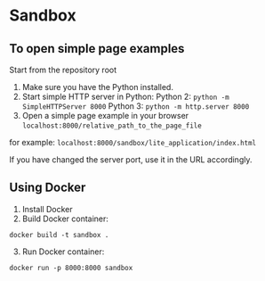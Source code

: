 # Sandbox

## To open simple page examples

Start from the repository root

1. Make sure you have the Python installed.
2. Start simple HTTP server in Python:
Python 2: ```python -m SimpleHTTPServer 8000```
Python 3: ```python -m http.server 8000 ```
3. Open a simple page example in your browser
```localhost:8000/relative_path_to_the_page_file```

for example:
```localhost:8000/sandbox/lite_application/index.html```

If you have changed the server port, use it in the URL accordingly.

## Using Docker

1. Install Docker
2. Build Docker container:
```shell
docker build -t sandbox .
```
3. Run Docker container:
```shell
docker run -p 8000:8000 sandbox
```

